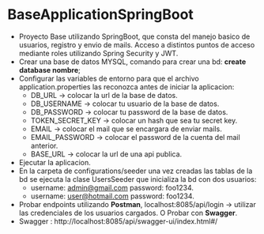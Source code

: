 # BaseApplicationSpringBoot

* Proyecto Base utilizando SpringBoot, que consta del manejo basico de usuarios, registro y envio de mails. Acceso a distintos puntos de acceso mediante roles utilizando Spring Security y JWT.
* Crear una base de datos MYSQL, comando para crear una bd: **create database nombre**;
* Configurar las variables de entorno para que el archivo application.properties las reconozca antes de iniciar la aplicacion:
  * DB_URL -> colocar la url de la base de datos.
  * DB_USERNAME -> colocar tu usuario de la base de datos.
  * DB_PASSWORD -> colocar tu password de la base de datos.
  * TOKEN_SECRET_KEY -> colocar un hash que sea tu secret key.
  * EMAIL -> colocar el mail que se encargara de enviar mails.
  * EMAIL_PASSWORD -> colocar el password de la cuenta del mail anterior.
  * BASE_URL -> colocar la url de una api publica.
* Ejecutar la aplicacion.
* En la carpeta de configurations/seeder una vez creadas las tablas de la bd se ejecuta la clase UsersSeeder que inicializa la bd con dos usuarios:
  * username: admin@gmail.com password: foo1234.
  * username: user@hotmail.com password: foo1234.
* Probar endpoints utilizando **Postman**, localhost:8085/api/login -> utilizar las credenciales de los usuarios cargados. O Probar con **Swagger**. 
* Swagger : http://localhost:8085/api/swagger-ui/index.html#/
